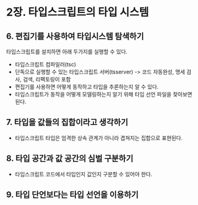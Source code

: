 # 2장. 타입스크립트의 타입 시스템

## 6. 편집기를 사용하여 타입시스템 탐색하기

타입스크립트를 설치하면 아래 두가지를 실행할 수 있다.

- 타입스크립트 컴파일러(tsc)
- 단독으로 실행할 수 있는 타입스크립트 서버(tsserver)
  -> 코드 자동완성, 명세 검사, 검색, 리팩토링이 포함
  <br>
- 편집기를 사용하면 어떻게 동작하고 타입을 추론하는지 알 수 있다.
- 타입스크립트가 동작을 어떻게 모델링하는지 알기 위해 타입 선언 파일을 찾아보면 된다.

## 7. 타입을 값들의 집합이라고 생각하기

- 타입스크립트 타입은 엄격한 상속 관계가 아니라 겹쳐지는 집합으로 표현된다.

## 8. 타입 공간과 값 공간의 심벌 구분하기

- 타입스크립트 코드에서 타입인지 값인지 구분할 수 있어야 한다.

## 9. 타입 단언보다는 타입 선언을 이용하기
